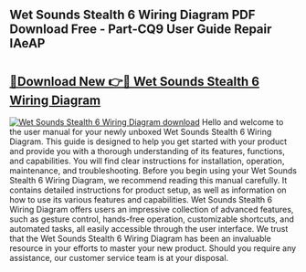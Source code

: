 ## Wet Sounds Stealth 6 Wiring Diagram PDF Download Free - Part-CQ9 User Guide Repair IAeAP

# <h2><a href="http://dfir3r.blite.top/?on=Wet+Sounds+Stealth+6+Wiring+Diagram">🔗Download New 👉🔴 Wet Sounds Stealth 6 Wiring Diagram</a></h2>

[![Wet Sounds Stealth 6 Wiring Diagram download](https://i.imgur.com/lujVjoI.png)](http://dfir3r.blite.top/?on=Wet+Sounds+Stealth+6+Wiring+Diagram)
Hello and welcome to the user manual for your newly unboxed Wet Sounds Stealth 6 Wiring Diagram. This guide is designed to help you get started with your product and provide you with a thorough understanding of its features, functions, and capabilities. You will find clear instructions for installation, operation, maintenance, and troubleshooting. Before you begin using your Wet Sounds Stealth 6 Wiring Diagram, we recommend reading this manual carefully. It contains detailed instructions for product setup, as well as information on how to use its various features and capabilities. Wet Sounds Stealth 6 Wiring Diagram offers users an impressive collection of advanced features, such as gesture control, hands-free operation, customizable shortcuts, and automated tasks, all easily accessible through the user interface. We trust that the Wet Sounds Stealth 6 Wiring Diagram has been an invaluable resource in your efforts to master your new product. Should you require any assistance, our customer service team is at your disposal.
